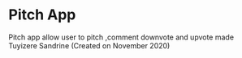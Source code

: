 # Pitch App 
Pitch app allow user to pitch ,comment downvote and upvote  made Tuyizere Sandrine (Created on  November 2020)

